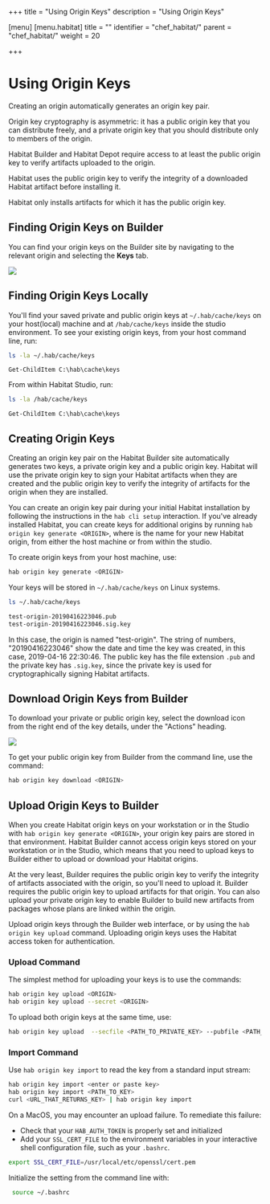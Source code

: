 +++
title = "Using Origin Keys"
description = "Using Origin Keys"

[menu]
  [menu.habitat]
    title = ""
    identifier = "chef_habitat/"
    parent = "chef_habitat/"
    weight = 20
    
+++

# <a name="origin-keys" id="origin keys" data-magellan-target="origin-keys">Using Origin Keys</a>

Creating an origin automatically generates an origin key pair.

Origin key cryptography is asymmetric: it has a public origin key that you can distribute freely, and a private origin key that you should distribute only to members of the origin.

Habitat Builder and Habitat Depot require access to at least the public origin key to verify artifacts uploaded to the origin.

Habitat uses the public origin key to verify the integrity of a downloaded Habitat artifact before installing it.

Habitat only installs artifacts for which it has the public origin key.

## Finding Origin Keys on Builder

You can find your origin keys on the Builder site by navigating to the relevant origin and selecting the **Keys** tab.

<img src="/images/screenshots/origin-keys.png">

## Finding Origin Keys Locally

You'll find your saved private and public origin keys at `~/.hab/cache/keys` on your host(local) machine and  at `/hab/cache/keys` inside the studio environment. To see your existing origin keys, from your host command line, run:

```bash
ls -la ~/.hab/cache/keys
```

```PS
Get-ChildItem C:\hab\cache\keys
```

From within Habitat Studio, run:

```bash
ls -la /hab/cache/keys
```

```PS
Get-ChildItem C:\hab\cache\keys
```

## Creating Origin Keys

Creating an origin key pair on the Habitat Builder site automatically generates two keys, a private origin key and a public origin key. Habitat will use the private origin key to sign your Habitat artifacts when they are created and the public origin key to verify the integrity of artifacts for the origin when they are installed.

You can create an origin key pair during your initial Habitat installation by following the instructions in the `hab cli setup` interaction.
If you've already installed Habitat, you can create keys for additional origins by running `hab origin key generate <ORIGIN>`, where <ORIGIN> is the name for your new Habitat origin, from either the host machine or from within the studio.

To create origin keys from your host machine, use:

```bash
hab origin key generate <ORIGIN>
```

Your keys will be stored in `~/.hab/cache/keys` on Linux systems.

```bash
ls ~/.hab/cache/keys

test-origin-20190416223046.pub
test-origin-20190416223046.sig.key
```

In this case, the origin is named "test-origin". The string of numbers, "20190416223046" show the date and time the key was created, in this case, 2019-04-16 22:30:46. The public key has the file extension `.pub` and the private key has `.sig.key`, since the private key is used for cryptographically signing Habitat artifacts.

## Download Origin Keys from Builder

To download your private or public origin key, select the download icon from the right end of the key details, under the "Actions" heading.

<img src="/images/screenshots/origin-key-download.png">

To get your public origin key from Builder from the command line, use the command:

```bash
hab origin key download <ORIGIN>
```

## Upload Origin Keys to Builder

When you create Habitat origin keys on your workstation or in the Studio with `hab origin key generate <ORIGIN>`, your origin key pairs are stored in that environment. Habitat Builder cannot access origin keys stored on your workstation or in the Studio, which means that you need to upload keys to Builder either to upload or download your Habitat origins.

At the very least, Builder requires the public origin key to verify the integrity of artifacts associated with the origin, so you'll need to upload it. Builder requires the public origin key to upload artifacts for that origin. You can also upload your private origin key to enable Builder to build new artifacts from packages whose plans are linked within the origin.

Upload origin keys through the Builder web interface, or by using the `hab origin key upload` command. Uploading origin keys uses the Habitat access token for authentication.

### Upload Command

The simplest method for uploading your keys is to use the commands:

```bash
hab origin key upload <ORIGIN>
hab origin key upload --secret <ORIGIN>
```

To upload both origin keys at the same time, use:

```bash
hab origin key upload  --secfile <PATH_TO_PRIVATE_KEY> --pubfile <PATH_TO_PUBLIC_KEY>
```

### Import Command

Use `hab origin key import` to read the key from a standard input stream:

```bash
hab origin key import <enter or paste key>
hab origin key import <PATH_TO_KEY>
curl <URL_THAT_RETURNS_KEY> | hab origin key import
```

On a MacOS, you may encounter an upload failure.
To remediate this failure:

 * Check that your `HAB_AUTH_TOKEN` is properly set and initialized
 * Add your `SSL_CERT_FILE` to the environment variables in your interactive shell configuration file, such as your `.bashrc`.

```bash
export SSL_CERT_FILE=/usr/local/etc/openssl/cert.pem
```

Initialize the setting from the command line with:

```bash
 source ~/.bashrc
```
